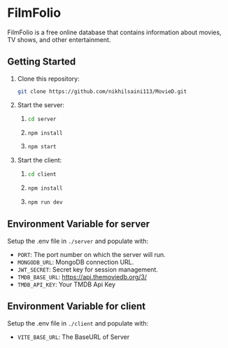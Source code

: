 
# FilmFolio

FilmFolio is a free online database that contains information about movies, TV shows, and other entertainment.

## Getting Started

1. Clone this repository:
   ```sh
   git clone https://github.com/nikhilsaini113/MovieD.git
   ```

2. Start the server:
   1. ```sh
      cd server
      ```
   2. ```sh
      npm install
      ```
   3. ```sh
      npm start
      ```

3. Start the client:
   1. ```sh
      cd client
      ```
   2. ```sh
      npm install
      ```
   3. ```sh
      npm run dev
      ```

## Environment Variable for server

Setup the .env file in `./server` and populate with:

- `PORT`: The port number on which the server will run.
- `MONGODB_URL`: MongoDB connection URL.
- `JWT_SECRET`: Secret key for session management.
- `TMDB_BASE_URL`: https://api.themoviedb.org/3/
- `TMDB_API_KEY`: Your TMDB Api Key

## Environment Variable for client

Setup the .env file in `./client` and populate with:

- `VITE_BASE_URL`: The BaseURL of Server
